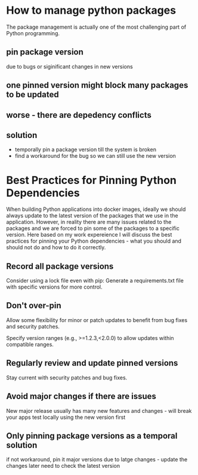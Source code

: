 # How to manage python packages
The package management is actually one of the most challenging part of Python programming.

## pin package version
due to bugs or siginificant changes in new versions

## one pinned version might block many packages to be updated

## worse - there are depedency conflicts

## solution
- temporally pin a package version till the system is broken
- find a workaround for the bug so we can still use the new version

# Best Practices for Pinning Python Dependencies

When building Python applications into docker images, ideally we should always update to the latest version of the packages that we use in the application.
However, in reality there are many issues related to the packages and we are forced to pin some of the packages to a specific version. 
Here based on my work expereience I will discuss the best practices for pinning your Python dependencies - what you should and should not do and how to do it correctly.

## Record all package versions
Consider using a lock file even with pip: Generate a requirements.txt file with specific versions for more control.

## Don't over-pin
Allow some flexibility for minor or patch updates to benefit from bug fixes and security patches.

Specify version ranges (e.g., >=1.2.3,<2.0.0) to allow updates within compatible ranges.

## Regularly review and update pinned versions
Stay current with security patches and bug fixes.

## Avoid major changes if there are issues
New major release usually has many new features and changes - will break your apps
test locally using the new version first 

## Only pinning package versions as a temporal solution
if not workaround, pin it
major versions due to latge changes - update the changes later
need to check the latest version
